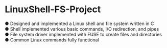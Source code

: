 # LinuxShell-FS-Project

● Designed and implemented a Linux shell and file system written in C<br>
● Shell implemented various basic commands, I/O redirection, and pipes<br>
● File system driver implemented with FUSE to create files and directories<br>
● Common Linux commands fully functional<br>
